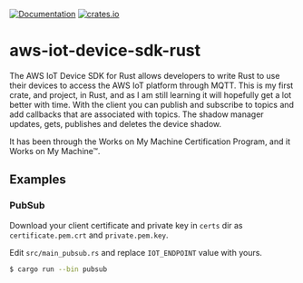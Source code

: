 [![Documentation](https://docs.rs/aws-iot-device-sdk-rust/badge.svg)](https://docs.rs/aws-iot-device-sdk-rust/)
[![crates.io](https://img.shields.io/crates/v/aws-iot-device-sdk-rust)](https://crates.io/crates/aws-iot-device-sdk-rust)

# aws-iot-device-sdk-rust

The AWS IoT Device SDK for Rust allows developers to write Rust to use their devices to access the AWS IoT platform through MQTT.
This is my first crate, and project, in Rust, and as I am still learning it will hopefully get a lot better with time.
With the client you can publish and subscribe to topics and add callbacks that are associated with topics.
The shadow manager updates, gets, publishes and deletes the device shadow.

It has been through the Works on My Machine Certification Program, and it Works on My Machine™.

## Examples

### PubSub

Download your client certificate and private key in `certs` dir as `certificate.pem.crt` and `private.pem.key`.

Edit `src/main_pubsub.rs` and replace `IOT_ENDPOINT` value with yours.

```bash
$ cargo run --bin pubsub
```
